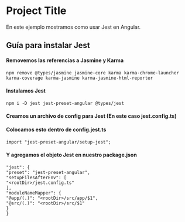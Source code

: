 
# Project Title

En este ejemplo mostramos como usar Jest en Angular.


## Guía para instalar Jest

#### Removemos las referencias a Jasmine y Karma

```code
npm remove @types/jasmine jasmine-core karma karma-chrome-launcher karma-coverage karma-jasmine karma-jasmine-html-reporter
```
#### Instalamos Jest

```code
npm i -D jest jest-preset-angular @types/jest
```
#### Creamos un archivo de config para Jest (En este caso jest.config.ts)
#### Colocamos esto dentro de config.jest.ts
```code
import "jest-preset-angular/setup-jest";
```
#### Y agregamos el objeto Jest en nuestro package.json
```code
"jest": {
"preset": "jest-preset-angular",
"setupFilesAfterEnv": [
"<rootDir>/jest.config.ts"
],
"moduleNameMapper": {
"@app/(.)": "<rootDir>/src/app/$1",
"@src/(.)": "<rootDir>/src/$1"
}
}
```


